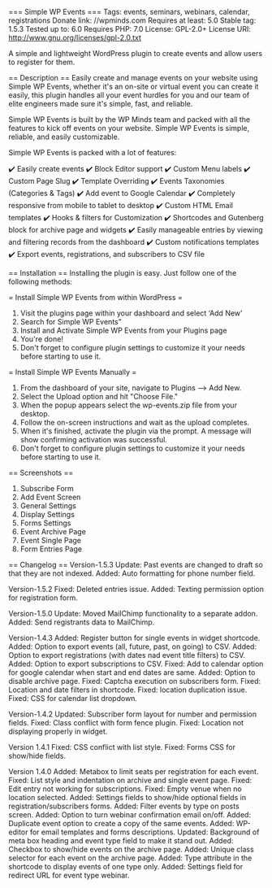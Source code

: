 === Simple WP Events ===
Tags: events, seminars, webinars, calendar, registrations
Donate link: //wpminds.com
Requires at least: 5.0
Stable tag: 1.5.3
Tested up to: 6.0
Requires PHP: 7.0
License: GPL-2.0+
License URI: http://www.gnu.org/licenses/gpl-2.0.txt

A simple and lightweight WordPress plugin to create events and allow users to register for them.

== Description ==
Easily create and manage events on your website using Simple WP Events, whether it\'s an on-site or virtual event you can create it easily, this plugin handles all your event hurdles for you and our team of elite engineers made sure it\'s simple, fast, and reliable.

Simple WP Events is built by the WP Minds team and packed with all the features to kick off events on your website. Simple WP Events is simple, reliable, and easily customizable.

Simple WP Events is packed with a lot of features:

✔️ Easily create events
✔️ Block Editor support
✔️ Custom Menu labels
✔️ Custom Page Slug
✔️ Template Overriding
✔️ Events Taxonomies (Categories & Tags)
✔️ Add event to Google Calendar
✔️ Completely responsive from mobile to tablet to desktop
✔️ Custom HTML Email templates
✔️ Hooks & filters for Customization
✔️ Shortcodes and Gutenberg block for archive page and widgets
✔️ Easily manageable entries by viewing and filtering records from the dashboard
✔️ Custom notifications templates
✔️ Export events, registrations, and subscribers to CSV file

== Installation ==
Installing the plugin is easy. Just follow one of the following methods:

= Install Simple WP Events from within WordPress =

1. Visit the plugins page within your dashboard and select ‘Add New’
2. Search for Simple WP Events”
3. Install and Activate Simple WP Events from your Plugins page
4. You\'re done!
5. Don't forget to configure plugin settings to customize it your needs before starting to use it.

= Install Simple WP Events Manually =

1. From the dashboard of your site, navigate to Plugins --> Add New.
2. Select the Upload option and hit \"Choose File.\"
3. When the popup appears select the wp-events.zip file from your desktop.
4. Follow the on-screen instructions and wait as the upload completes.
5. When it\'s finished, activate the plugin via the prompt. A message will show confirming activation was successful.
6. Don't forget to configure plugin settings to customize it your needs before starting to use it.

== Screenshots ==
1. Subscribe Form
2. Add Event Screen
3. General Settings
4. Display Settings
5. Forms Settings
7. Event Archive Page
8. Event Single Page
9. Form Entries Page

== Changelog ==
Version-1.5.3
Update: Past events are changed to draft so that they are not indexed.
Added: Auto formatting for phone number field.

Version-1.5.2
Fixed: Deleted entries issue.
Added: Texting permission option for registration form.

Version-1.5.0
Update: Moved MailChimp functionality to a separate addon.
Added:  Send registrants data to MailChimp.

Version-1.4.3
Added: Register button for single events in widget shortcode.
Added: Option to export events (all, future, past, on going) to CSV.
Added: Option to export registrations (with dates nad event title filters) to CSV.
Added: Option to export subscriptions to CSV.
Fixed: Add to calendar option for google calendar when start and end dates are same.
Added: Option to disable archive page.
Fixed: Captcha execution on subscribers form.
Fixed: Location and date filters in shortcode.
Fixed: location duplication issue.
Fixed: CSS for calendar list dropdown.

Version-1.4.2
Updated: Subscriber form layout for number and permission fields.
Fixed: Class conflict with form fence plugin.
Fixed: Location not displaying properly in widget.

Version 1.4.1
Fixed:  CSS conflict with list style.
Fixed:  Forms CSS for show/hide fields.

Version 1.4.0
Added: Metabox to limit seats per registration for each event.
Fixed: List style and indentation on archive and single event page.
Fixed: Edit entry not working for subscriptions.
Fixed: Empty venue when no location selected.
Added: Settings fields to show/hide optional fields in registration/subscribers forms.
Added: Filter events by type on posts screen.
Added: Option to turn webinar confirmation email on/off.
Added: Duplicate event option to create a copy of the same events.
Added: WP-editor for email templates and forms descriptions.
Updated: Background of meta box heading and event type field to make it stand out.
Added: Checkbox to show/hide events on the archive page.
Added: Unique class selector for each event on the archive page.
Added: Type attribute in the shortcode to display events of one type only.
Added: Settings field for redirect URL for event type webinar.
